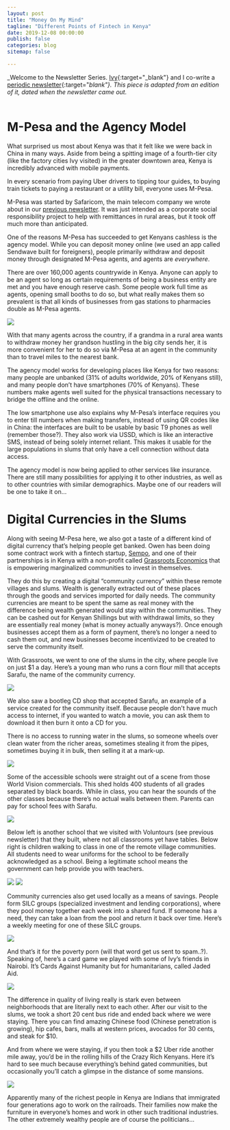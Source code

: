 ```yaml
---
layout: post
title: "Money On My Mind"
tagline: "Different Points of Fintech in Kenya"
date: 2019-12-08 00:00:00
publish: false
categories: blog
sitemap: false

---
```


_Welcome to the Newsletter Series. [Ivy](http://ivyxu.co/?utm_source=referral&&utm_medium=owenwangdotcom){:target="_blank"} and I co-write a [periodic newsletter](https://mailchi.mp/03e9ab1adc54/ivyowen){:target="_blank"}. This piece is adapted from an edition of it, dated when the newsletter came out._
<br/>
<br/>

# M-Pesa and the Agency Model

What surprised us most about Kenya was that it felt like we were back in China in many ways. Aside from being a spitting image of a fourth-tier city (like the factory cities Ivy visited) in the greater downtown area, Kenya is incredibly advanced with mobile payments.

In every scenario from paying Uber drivers to tipping tour guides, to buying train tickets to paying a restaurant or a utility bill, everyone uses M-Pesa.

M-Pesa was started by Safaricom, the main telecom company we wrote about in our [previous newsletter](/blog/kenya). It was just intended as a corporate social responsibility project to help with remittances in rural areas, but it took off much more than anticipated.

One of the reasons M-Pesa has succeeded to get Kenyans cashless is the agency model. While you can deposit money online (we used an app called Sendwave built for foreigners), people primarily withdraw and deposit money through designated M-Pesa agents, and agents are _everywhere_.

There are over 160,000 agents countrywide in Kenya. Anyone can apply to be an agent so long as certain requirements of being a business entity are met and you have enough reserve cash. Some people work full time as agents, opening small booths to do so, but what really makes them so prevalent is that all kinds of businesses from gas stations to pharmacies double as M-Pesa agents.

<img src="https://gallery.mailchimp.com/e9a2a7ba7716f6b270bbe04e5/images/c07f27b4-af13-4704-a942-13c8f2d9b9e3.jpg" />

With that many agents across the country, if a grandma in a rural area wants to withdraw money her grandson hustling in the big city sends her, it is more convenient for her to do so via M-Pesa at an agent in the community than to travel miles to the nearest bank. 

The agency model works for developing places like Kenya for two reasons: many people are unbanked (31% of adults worldwide, 20% of Kenyans still), and many people don’t have smartphones (70% of Kenyans). These numbers make agents well suited for the physical transactions necessary to bridge the offline and the online. 

The low smartphone use also explains why M-Pesa’s interface requires you to enter till numbers when making transfers, instead of using QR codes like in China: the interfaces are built to be usable by basic T9 phones as well (remember those?). They also work via USSD, which is like an interactive SMS, instead of being solely internet reliant. This makes it usable for the large populations in slums that only have a cell connection without data access.

The agency model is now being applied to other services like insurance. There are still many possibilities for applying it to other industries, as well as to other countries with similar demographics. Maybe one of our readers will be one to take it on...

# Digital Currencies in the Slums

Along with seeing M-Pesa here, we also got a taste of a different kind of digital currency that’s helping people get banked. Owen has been doing some contract work with a fintech startup, [Sempo](https://withsempo.com/), and one of their partnerships is in Kenya with a non-profit called [Grassroots Economics](https://www.grassrootseconomics.org/) that is empowering marginalized communities to invest in themselves.

They do this by creating a digital “community currency” within these remote villages and slums. Wealth is generally extracted out of these places through the goods and services imported for daily needs. The community currencies are meant to be spent the same as real money with the difference being wealth generated would stay within the communities. They can be cashed out for Kenyan Shillings but with withdrawal limits, so they are essentially real money (what is money actually anyways?). Once enough businesses accept them as a form of payment, there’s no longer a need to cash them out, and new businesses become incentivized to be created to serve the community itself.

With Grassroots, we went to one of the slums in the city, where people live on just $1 a day. Here’s a young man who runs a corn flour mill that accepts Sarafu, the name of the community currency.

<img src="https://gallery.mailchimp.com/e9a2a7ba7716f6b270bbe04e5/images/836310f8-0838-4004-94e7-b1ca1334c888.jpg" />

We also saw a bootleg CD shop that accepted Sarafu, an example of a service created for the community itself. Because people don't have much access to internet, if you wanted to watch a movie, you can ask them to download it then burn it onto a CD for you.
 
There is no access to running water in the slums, so someone wheels over clean water from the richer areas, sometimes stealing it from the pipes, sometimes buying it in bulk, then selling it at a mark-up.

<img src="https://gallery.mailchimp.com/e9a2a7ba7716f6b270bbe04e5/images/a800d767-1081-4988-96f0-8a64f47f23b5.jpg" />

Some of the accessible schools were straight out of a scene from those World Vision commercials. This shed holds 400 students of all grades separated by black boards. While in class, you can hear the sounds of the other classes because there’s no actual walls between them. Parents can pay for school fees with Sarafu.

<img src="https://gallery.mailchimp.com/e9a2a7ba7716f6b270bbe04e5/images/e50b201b-a722-4fd8-8b2a-68989e7eaa1b.jpg" />

Below left is another school that we visited with Voluntours (see previous newsletter) that they built, where not all classrooms yet have tables. Below right is children walking to class in one of the remote village communities. All students need to wear uniforms for the school to be federally acknowledged as a school. Being a legitimate school means the government can help provide you with teachers.

<img src="https://gallery.mailchimp.com/e9a2a7ba7716f6b270bbe04e5/images/22e86b39-b148-4bfb-b251-c73af2da04d2.jpg" />

<img src="https://gallery.mailchimp.com/e9a2a7ba7716f6b270bbe04e5/images/f4c7fa02-265d-47cf-9067-a518d19f5aff.jpg" />

Community currencies also get used locally as a means of savings. People form SILC groups (specialized investment and lending corporations), where they pool money together each week into a shared fund. If someone has a need, they can take a loan from the pool and return it back over time. Here’s a weekly meeting for one of these SILC groups.

<img src="https://gallery.mailchimp.com/e9a2a7ba7716f6b270bbe04e5/images/732985ef-6613-4fae-9db2-ae9ebc6309b6.jpg" />

And that’s it for the poverty porn (will that word get us sent to spam..?). Speaking of, here’s a card game we played with some of Ivy’s friends in Nairobi. It’s Cards Against Humanity but for humanitarians, called Jaded Aid.

<img src="https://gallery.mailchimp.com/e9a2a7ba7716f6b270bbe04e5/images/55551886-cf24-4ed6-83b3-6982ad8f83b0.jpg" />

The difference in quality of living really is stark even between neighborhoods that are literally next to each other. After our visit to the slums, we took a short 20 cent bus ride and ended back where we were staying. There you can find amazing Chinese food (Chinese penetration is growing), hip cafes, bars, malls at western prices, avocados for 30 cents, and steak for $10.

And from where we were staying, if you then took a $2 Uber ride another mile away, you’d be in the rolling hills of the Crazy Rich Kenyans. Here it’s hard to see much because everything’s behind gated communities, but occasionally you’ll catch a glimpse in the distance of some mansions. 

<img src="https://gallery.mailchimp.com/e9a2a7ba7716f6b270bbe04e5/images/b084e473-1357-4ab8-bbd0-7222c7579cea.jpg" />

Apparently many of the richest people in Kenya are Indians that immigrated four generations ago to work on the railroads. Their families now make the furniture in everyone’s homes and work in other such traditional industries. The other extremely wealthy people are of course the politicians...